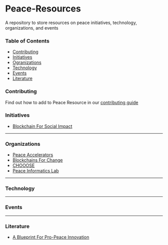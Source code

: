 # Peace-Resources
A repository to store resources on peace initiatives, technology, organizations, and events

### Table of Contents
* [Contributing](#contributing)
* [Initiatives](#initiatives)
* [Ogranizations](#organizations)
* [Technology](#technology)
* [Events](#events)
* [Literature](#literature)


### Contributing
Find out how to add to Peace Resource in our [contributing guide](/Contributing.md)
### Initiatives <a id="initiatives"></a>
 - [Blockchain For Social Impact](https://www.consensys.net/)
 
___
### Organizations <a id="organizations"></a>
 - [Peace Accelerators](https://www.peaceaccelerators.com/)
 - [Blockchains For Change](https://www.blockchainforchange.org/)
 - [CHOOOSE](https://www.chooose.today/)
 - [Peace Informatics Lab](http://www.peaceinformaticslab.org/learn-more.html)

___
### Technology <a id="technology"></a>

___
### Events <a id="events"></a>

___
### Literature <a id="literature"></a>
  - [A Blueprint For Pro-Peace Innovation](http://hir.harvard.edu/article/?a=14188)
